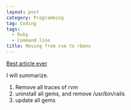 ```yaml
---
layout: post
category: Programming
tag: Coding
tags:
  - Ruby
  - Command line
title: Moving from rvm to rbenv
---
```


[Best article ever](http://reinteractive.net/posts/12-moving-from-rvm-to-rbenv)

I will summarize.

1. Remove all traces of rvm
1. uninstall all gems, and remove /usr/bin/rails
1. update all gems
